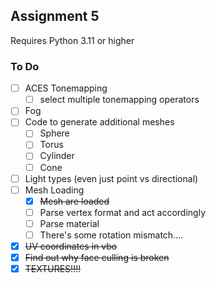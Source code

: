 ## Assignment 5

Requires Python 3.11 or higher

### To Do

- [ ] ACES Tonemapping
  - [ ] select multiple tonemapping operators
- [ ] Fog
- [ ] Code to generate additional meshes
  - [ ] Sphere
  - [ ] Torus
  - [ ] Cylinder
  - [ ] Cone
- [ ] Light types (even just point vs directional)
- [ ] Mesh Loading
  - [x] ~~Mesh are loaded~~
  - [ ] Parse vertex format and act accordingly
  - [ ] Parse material
  - [ ] There's some rotation mismatch....
- [x] ~~UV coordinates in vbo~~
- [x] ~~Find out why face culling is broken~~
- [x] ~~TEXTURES!!!!~~